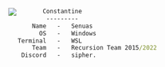 >
><img align="left" src="https://cdn.discordapp.com/attachments/969537784803106827/1244279197267005561/tumblr_88e93c233b6a80a2f150994714d868d0_8fb1a3ea_540.gif?ex=665488ce&is=6653374e&hm=b9c64ba4253527dc4ba7ee1b43017006da6057d4ccc5a732dffc21b1a9c51be5&" />
>     
```bat
       Constantine
        ---------
    Name   -   Senuas
      OS   -   Windows
Terminal   -   WSL
    Team   -   Recursion Team 2015/2022
 Discord   -   sipher.
```

